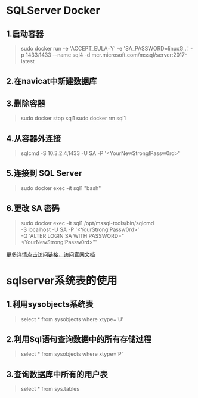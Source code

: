 # SQLServer Docker

## 1.启动容器
> sudo docker run -e 'ACCEPT_EULA=Y' -e 'SA_PASSWORD=linuxG...'  -p 1433:1433 --name sql4   -d mcr.microsoft.com/mssql/server:2017-latest

## 2.在navicat中新建数据库

## 3.删除容器

>sudo docker stop sql1
>sudo docker rm sql1

## 4.从容器外连接

> sqlcmd -S 10.3.2.4,1433 -U SA -P '<YourNewStrong!Passw0rd>'

## 5.连接到 SQL Server

> sudo docker exec -it sql1 "bash"

## 6.更改 SA 密码

>sudo docker exec -it sql1 /opt/mssql-tools/bin/sqlcmd \
>  -S localhost -U SA -P '<YourStrong!Passw0rd>' \
>  -Q 'ALTER LOGIN SA WITH PASSWORD="<YourNewStrong!Passw0rd>"'

[更多详情点击访问链接，访问官网文档](https://docs.microsoft.com/zh-cn/sql/linux/quickstart-install-connect-docker?view=sql-server-2017)



# sqlserver系统表的使用

## 1.利用sysobjects系统表

> select * from sysobjects where xtype='U'

## 2.利用Sql语句查询数据中的所有存储过程

> select * from sysobjects where xtype='P'



## 3.查询数据库中所有的用户表

>  select * from sys.tables